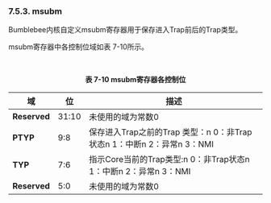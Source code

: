 ### **7.5.3. msubm**

Bumblebee内核自定义msubm寄存器用于保存进入Trap前后的Trap类型。

msubm寄存器中各控制位域如表 7-10所示。



​                                                      **<center>表 7-10 msubm寄存器各控制位</center>**

| **域**       | **位** | **描述**                                                     |
| ------------ | ------ | ------------------------------------------------------------ |
| **Reserved** | 31:10  | 未使用的域为常数0                                            |
| **PTYP**     | 9:8    | 保存进入Trap之前的Trap 类型：n 0：非Trap状态n 1：中断n 2：异常n 3：NMI |
| **TYP**      | 7:6    | 指示Core当前的Trap类型:n 0：非Trap状态n 1：中断n 2：异常n 3：NMI |
| **Reserved** | 5:0    | 未使用的域为常数0                                            |

